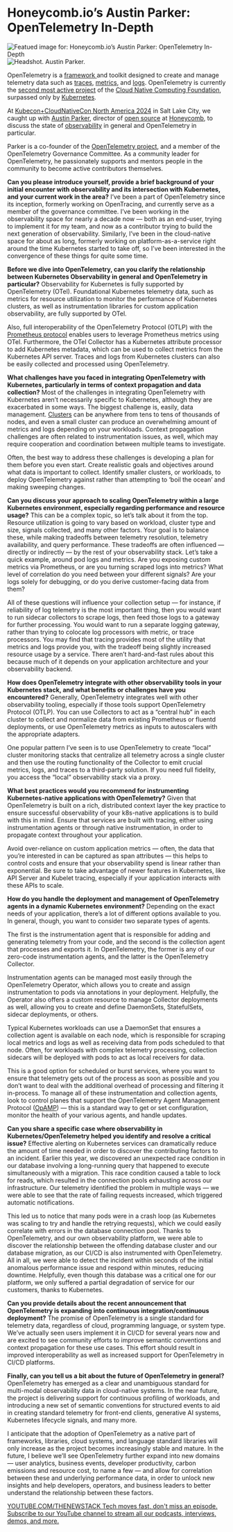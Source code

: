 # Honeycomb.io’s Austin Parker: OpenTelemetry In-Depth
![Featued image for: Honeycomb.io’s Austin Parker: OpenTelemetry In-Depth](https://cdn.thenewstack.io/media/2024/08/81a2400e-opentelemetry-1024x683.png)
![Headshot.](https://cdn.thenewstack.io/media/2025/01/f726e698-austin-parker-honeycomb.jpg)
Austin Parker.

OpenTelemetry is a [framework ](https://opentelemetry.io/docs/what-is-opentelemetry/)and toolkit designed to create and manage telemetry data such as [traces](https://opentelemetry.io/docs/concepts/signals/traces/), [metrics](https://opentelemetry.io/docs/concepts/signals/metrics/), and [logs](https://opentelemetry.io/docs/concepts/signals/logs/). OpenTelemetry is currently the [second most active project](https://all.devstats.cncf.io/d/1/activity-repository-groups?orgId=1) of the [Cloud Native Computing Foundation](https://cncf.io/?utm_content=inline+mention), surpassed only by [Kubernetes](https://thenewstack.io/Kubernetes/).

At [Kubecon+CloudNativeCon North America 2024](https://thenewstack.io/kubecon-keynotes-wrestle-with-ai-governance-complexities/) in Salt Lake City, we caught up with [Austin Parker](https://www.linkedin.com/in/austinlparker/), director of [open source](https://thenewstack.io/open-source-in-2025-strap-in-disruption-straight-ahead/) at [Honeycomb](https://www.honeycomb.io/?utm_content=inline+mention), to discuss the state of [observability](https://thenewstack.io/Observability/) in general and OpenTelemetry in particular.

Parker is a co-founder of the [OpenTelemetry project](https://opentelemetry.io), and a member of the OpenTelemetry Governance Committee. As a community leader for OpenTelemetry, he passionately supports and mentors people in the community to become active contributors themselves.

**Can you please introduce yourself, provide a brief background of your initial encounter with observability and its intersection with Kubernetes, and your current work in the area?**
I’ve been a part of OpenTelemetry since its inception, formerly working on OpenTracing, and currently serve as a member of the governance committee. I’ve been working in the observability space for nearly a decade now — both as an end-user, trying to implement it for my team, and now as a contributor trying to build the next generation of observability. Similarly, I’ve been in the cloud-native space for about as long, formerly working on platform-as-a-service right around the time Kubernetes started to take off, so I’ve been interested in the convergence of these things for quite some time.

**Before we dive into OpenTelemetry, can you clarify the relationship between Kubernetes Observability in general and OpenTelemetry in particular?**
Observability for Kubernetes is fully supported by OpenTelemetry (OTel). Foundational Kubernetes telemetry data, such as metrics for resource utilization to monitor the performance of Kubernetes clusters, as well as instrumentation libraries for custom application observability, are fully supported by OTel.

Also, full interoperability of the OpenTelemetry Protocol (OTLP) with the [Prometheus protocol](https://thenewstack.io/creating-a-path-for-prometheus-success/) enables users to leverage Prometheus metrics using OTel. Furthermore, the OTel Collector has a Kubernetes attribute processor to add Kubernetes metadata, which can be used to collect metrics from the Kubernetes API server. Traces and logs from Kubernetes clusters can also be easily collected and processed using OpenTelemetry.

**What challenges have you faced in integrating OpenTelemetry with Kubernetes, particularly in terms of context propagation and data collection?**
Most of the challenges in integrating OpenTelemetry with Kubernetes aren’t necessarily specific to Kubernetes, although they are exacerbated in some ways. The biggest challenge is, easily, data management. [Clusters](https://thenewstack.io/scaling-to-10000-kubernetes-clusters-without-missing-a-beat/) can be anywhere from tens to tens of thousands of nodes, and even a small cluster can produce an overwhelming amount of metrics and logs depending on your workloads. Context propagation challenges are often related to instrumentation issues, as well, which may require cooperation and coordination between multiple teams to investigate.

Often, the best way to address these challenges is developing a plan for them before you even start. Create realistic goals and objectives around what data is important to collect. Identify smaller clusters, or workloads, to deploy OpenTelemetry against rather than attempting to ‘boil the ocean’ and making sweeping changes.

**Can you discuss your approach to scaling OpenTelemetry within a large Kubernetes environment, especially regarding performance and resource usage?**
This can be a complex topic, so let’s talk about it from the top. Resource utilization is going to vary based on workload, cluster type and size, signals collected, and many other factors. Your goal is to balance these, while making tradeoffs between telemetry resolution, telemetry availability, and query performance. These tradeoffs are often influenced — directly or indirectly — by the rest of your observability stack. Let’s take a quick example, around pod logs and metrics. Are you exposing custom metrics via Prometheus, or are you turning scraped logs into metrics? What level of correlation do you need between your different signals? Are your logs solely for debugging, or do you derive customer-facing data from them?

All of these questions will influence your collection setup — for instance, if reliability of log telemetry is the most important thing, then you would want to run sidecar collectors to scrape logs, then feed those logs to a gateway for further processing. You would want to run a separate logging gateway, rather than trying to colocate log processors with metric, or trace processors. You may find that tracing provides most of the utility that metrics and logs provide you, with the tradeoff being slightly increased resource usage by a service. There aren’t hard-and-fast rules about this because much of it depends on your application architecture and your observability backend.

**How does OpenTelemetry integrate with other observability tools in your Kubernetes stack, and what benefits or challenges have you encountered?**
Generally, OpenTelemetry integrates well with other observability tooling, especially if those tools support OpenTelemetry Protocol (OTLP). You can use Collectors to act as a “central hub” in each cluster to collect and normalize data from existing Prometheus or fluentd deployments, or use OpenTelemetry metrics as inputs to autoscalers with the appropriate adapters.

One popular pattern I’ve seen is to use OpenTelemetry to create “local” cluster monitoring stacks that centralize all telemetry across a single cluster and then use the routing functionality of the Collector to emit crucial metrics, logs, and traces to a third-party solution. If you need full fidelity, you access the “local” observability stack via a proxy.

**What best practices would you recommend for instrumenting Kubernetes-native applications with OpenTelemetry?**
Given that OpenTelemetry is built on a rich, distributed context layer the key practice to ensure successful observability of your k8s-native applications is to build with this in mind. Ensure that services are built with tracing, either using instrumentation agents or through native instrumentation, in order to propagate context throughout your application.

Avoid over-reliance on custom application metrics — often, the data that you’re interested in can be captured as span attributes — this helps to control costs and ensure that your observability spend is linear rather than exponential. Be sure to take advantage of newer features in Kubernetes, like API Server and Kubelet tracing, especially if your application interacts with these APIs to scale.

**How do you handle the deployment and management of OpenTelemetry agents in a dynamic Kubernetes environment?**
Depending on the exact needs of your application, there’s a lot of different options available to you. In general, though, you want to consider two separate types of agents.

The first is the instrumentation agent that is responsible for adding and generating telemetry from your code, and the second is the collection agent that processes and exports it. In OpenTelemetry, the former is any of our zero-code instrumentation agents, and the latter is the OpenTelemetry Collector.

Instrumentation agents can be managed most easily through the OpenTelemetry Operator, which allows you to create and assign instrumentation to pods via annotations in your deployment. Helpfully, the Operator also offers a custom resource to manage Collector deployments as well, allowing you to create and define DaemonSets, StatefulSets, sidecar deployments, or others.

Typical Kubernetes workloads can use a DaemonSet that ensures a collection agent is available on each node, which is responsible for scraping local metrics and logs as well as receiving data from pods scheduled to that node. Often, for workloads with complex telemetry processing, collection sidecars will be deployed with pods to act as local receivers for data.

This is a good option for scheduled or burst services, where you want to ensure that telemetry gets out of the process as soon as possible and you don’t want to deal with the additional overhead of processing and filtering it in-process. To manage all of these instrumentation and collection agents, look to control planes that support the OpenTelemetry Agent Management Protocol ([OpAMP](https://opentelemetry.io/docs/specs/opamp/)) — this is a standard way to get or set configuration, monitor the health of your various agents, and handle updates.

**Can you share a specific case where observability in Kubernetes/OpenTelemetry helped you identify and resolve a critical issue?**
Effective alerting on Kubernetes services can dramatically reduce the amount of time needed in order to discover the contributing factors to an incident. Earlier this year, we discovered an unexpected race condition in our database involving a long-running query that happened to execute simultaneously with a migration. This race condition caused a table to lock for reads, which resulted in the connection pools exhausting across our infrastructure. Our telemetry identified the problem in multiple ways — we were able to see that the rate of failing requests increased, which triggered automatic notifications.

This led us to notice that many pods were in a crash loop (as Kubernetes was scaling to try and handle the retrying requests), which we could easily correlate with errors in the database connection pool. Thanks to OpenTelemetry, and our own observability platform, we were able to discover the relationship between the offending database cluster and our database migration, as our CI/CD is also instrumented with OpenTelemetry. All in all, we were able to detect the incident within seconds of the initial anomalous performance issue and respond within minutes, reducing downtime. Helpfully, even though this database was a critical one for our platform, we only suffered a partial degradation of service for our customers, thanks to Kubernetes.

**Can you provide details about the recent announcement that ****OpenTelemetry is expanding**** into continuous integration/continuous deployment?**
The promise of OpenTelemetry is a single standard for telemetry data, regardless of cloud, programming language, or system type. We’ve actually seen users implement it in CI/CD for several years now and are excited to see community efforts to improve semantic conventions and context propagation for these use cases. This effort should result in improved interoperability as well as increased support for OpenTelemetry in CI/CD platforms.

**Finally, can you tell us a bit about the future of OpenTelemetry in general?**
OpenTelemetry has emerged as a clear and unambiguous standard for multi-modal observability data in cloud-native systems. In the near future, the project is delivering support for continuous profiling of workloads, and introducing a new set of semantic conventions for structured events to aid in creating standard telemetry for front-end clients, generative AI systems, Kubernetes lifecycle signals, and many more.

I anticipate that the adoption of OpenTelemetry as a native part of frameworks, libraries, cloud systems, and language standard libraries will only increase as the project becomes increasingly stable and mature. In the future, I believe we’ll see OpenTelemetry further expand into new domains — user analytics, business events, developer productivity, carbon emissions and resource cost, to name a few — and allow for correlation between these and underlying performance data, in order to unlock new insights and help developers, operators, and business leaders to better understand the relationship between these factors.

[
YOUTUBE.COM/THENEWSTACK
Tech moves fast, don't miss an episode. Subscribe to our YouTube
channel to stream all our podcasts, interviews, demos, and more.
](https://youtube.com/thenewstack?sub_confirmation=1)